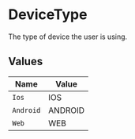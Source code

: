 # DeviceType

The type of device the user is using.


## Values

| Name      | Value     |
| --------- | --------- |
| `Ios`     | IOS       |
| `Android` | ANDROID   |
| `Web`     | WEB       |
